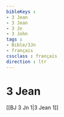 ```yaml
---
bibleKeys : 
- 3 Jean
- 3 Jean
- 3 Jn
- 3 John
tags : 
- Bible/3Jn
- français
cssclass : français
direction : ltr
---
```


# 3 Jean

[[BJ 3 Jn 1|3 Jean 1]]
